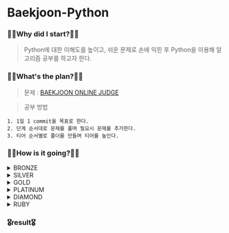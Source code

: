 # Baekjoon-Python

### 🧎‍♂️Why did I start?🧎‍♂️

> Python에 대한 이해도를 높이고, 쉬운 문제로 손에 익힌 후 Python을 이용해 알고리즘 공부를 하고자 한다.

### 🚶‍♂️What's the plan?🚶‍♂️

> 문제 : [BAEKJOON ONLINE JUDGE](https://www.acmicpc.net/)

> 공부 방법

    1. 1일 1 commit을 목표로 한다.
    2. 단계 순서대로 문제를 풀며 필요시 문제를 추가한다.
    3. 티어 순서별로 폴더를 만들며 티어를 높인다.

### 🏃‍♂️How is it going?🏃‍♂️

  <details markdown="1">
  <summary>BRONZE</summary>
    
  [BRONZE5](https://github.com/pup-paw/Baekjoon-Python/tree/main/bronze5)   
  [BRONZE4](https://github.com/pup-paw/Baekjoon-Python/tree/main/bronze4)  
  [BRONZE3]()  
  [BRONZE2]()  
  [BRONZE1]()  
  </details>
  <details markdown="1">
  <summary>SILVER</summary>

  [SILVER5]()  
  [SILVER4]()  
  [SILVER3]()  
  [SILVER2]()  
  [SILVER1]()  
  </details>
  <details markdown="1">
  <summary>GOLD</summary>

  [GOLD5]()  
  [GOLD4]()  
  [GOLD3]()  
  [GOLD2]()  
  [GOLD1]()  
  </details>
  <details markdown="1">
  <summary>PLATINUM</summary>

  [PLATINUM5]()  
  [PLATINUM4]()  
  [PLATINUM3]()  
  [PLATINUM2]()  
  [PLATINUM1]()  
  </details>
  <details markdown="1">
  <summary>DIAMOND</summary>

  [DIAMOND5]()  
  [DIAMOND4]()  
  [DIANOMD3]()  
  [DIAMOND2]()  
  [DIAMOND1]()  
  </details>
  <details markdown="1">
  <summary>RUBY</summary>

  [RUBY5]()  
  [RUBY4]()  
  [RUBY3]()  
  [RUBY2]()  
  [RUBY1]()  
  </details>
  

### 🎖result🎖
